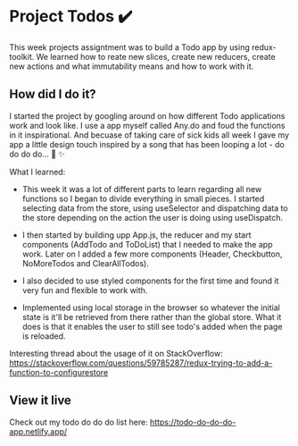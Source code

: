 # Project Todos ✔️

This week projects assigntment was to build a Todo app by using redux-toolkit. We learned how to reate new slices, create new reducers, create new actions and what immutability means and how to work with it.
 
 ## How did I do it?
I started the project by googling around on how different Todo applications work and look like. I use a app myself called Any.do and foud the functions in it inspirational. And becuase of taking care of sick kids all week I gave my app a little design touch inspired by a song that has been looping a lot - do do do do... 🦈 ✨

What I learned:
* This week it was a lot of different parts to learn regarding all new functions so I began to divide everything in small pieces. I started selecting data from the store, using useSelector and dispatching data to the store depending on the action the user is doing using useDispatch.

* I then started by building upp App.js, the reducer and my start components (AddTodo and ToDoList) that I needed to make the app work. Later on I added a few more components (Header, Checkbutton, NoMoreTodos and ClearAllTodos). 

* I also decided to use styled components for the first time and found it very fun and flexible to work with.

* Implemented using local storage in the browser so whatever the initial state is it'll be retrieved from there rather than the global store. What it does is that it enables the user to still see todo's added when the page is reloaded.

Interesting thread about the usage of it on StackOverflow:
https://stackoverflow.com/questions/59785287/redux-trying-to-add-a-function-to-configurestore


## View it live

Check out my todo do do do list here: https://todo-do-do-do-app.netlify.app/



